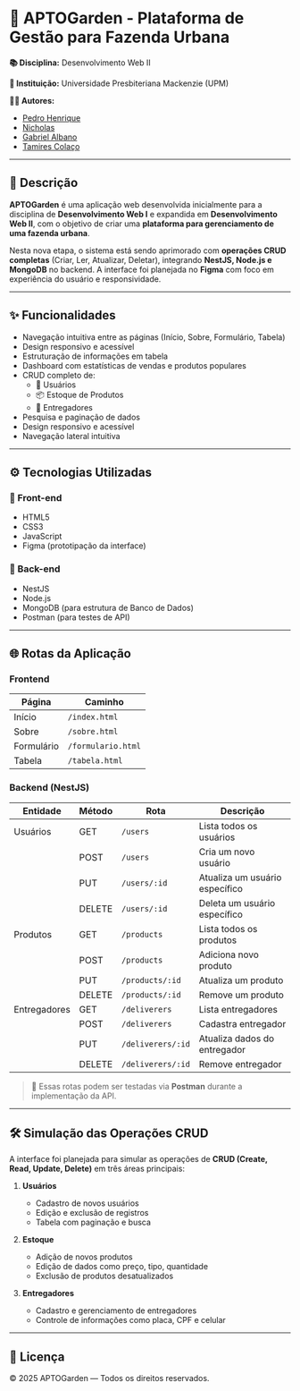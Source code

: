 # 🌿 APTOGarden - Plataforma de Gestão para Fazenda Urbana

**📚 Disciplina:** Desenvolvimento Web II

**🏫 Instituição:** Universidade Presbiteriana Mackenzie (UPM)

**👨‍💻 Autores:** 
- [Pedro Henrique](https://github.com/pedrohenriquedev)  
- [Nicholas](https://github.com/taldoNicholas)
- [Gabriel Albano](https://github.com/AlbanoDevelope)
- [Tamires Colaço]()
---

## 📖 Descrição

**APTOGarden** é uma aplicação web desenvolvida inicialmente para a disciplina de **Desenvolvimento Web I** e expandida em **Desenvolvimento Web II**, com o objetivo de criar uma **plataforma para gerenciamento de uma fazenda urbana**.

Nesta nova etapa, o sistema está sendo aprimorado com **operações CRUD completas** (Criar, Ler, Atualizar, Deletar), integrando **NestJS, Node.js e MongoDB** no backend. A interface foi planejada no **Figma** com foco em experiência do usuário e responsividade.

---

## ✨ Funcionalidades

- Navegação intuitiva entre as páginas (Início, Sobre, Formulário, Tabela)
- Design responsivo e acessível
- Estruturação de informações em tabela
- Dashboard com estatísticas de vendas e produtos populares
- CRUD completo de:
  - 👥 Usuários
  - 📦 Estoque de Produtos
  - 🚚 Entregadores
- Pesquisa e paginação de dados
- Design responsivo e acessível
- Navegação lateral intuitiva

---

## ⚙️ Tecnologias Utilizadas

### 🎨 Front-end
- HTML5
- CSS3
- JavaScript
- Figma (prototipação da interface)

### 🧠 Back-end
- NestJS
- Node.js
- MongoDB (para estrutura de Banco de Dados)
- Postman (para testes de API)

---

## 🌐 Rotas da Aplicação

### Frontend

| Página        | Caminho              |
|---------------|----------------------|
| Início        | `/index.html`        |
| Sobre         | `/sobre.html`        |
| Formulário    | `/formulario.html`   |
| Tabela        | `/tabela.html`       |

### Backend (NestJS)

| Entidade        | Método  | Rota                   | Descrição                      |
|-----------------|---------|------------------------|-------------------------------|
| Usuários        | GET     | `/users`               | Lista todos os usuários        |
|                 | POST    | `/users`               | Cria um novo usuário           |
|                 | PUT     | `/users/:id`           | Atualiza um usuário específico |
|                 | DELETE  | `/users/:id`           | Deleta um usuário específico   |
| Produtos        | GET     | `/products`            | Lista todos os produtos        |
|                 | POST    | `/products`            | Adiciona novo produto          |
|                 | PUT     | `/products/:id`        | Atualiza um produto            |
|                 | DELETE  | `/products/:id`        | Remove um produto              |
| Entregadores    | GET     | `/deliverers`          | Lista entregadores             |
|                 | POST    | `/deliverers`          | Cadastra entregador            |
|                 | PUT     | `/deliverers/:id`      | Atualiza dados do entregador   |
|                 | DELETE  | `/deliverers/:id`      | Remove entregador              |

> 🔧 Essas rotas podem ser testadas via **Postman** durante a implementação da API.

---

## 🛠️ Simulação das Operações CRUD
A interface foi planejada para simular as operações de **CRUD (Create, Read, Update, Delete)** em três áreas principais:

1. **Usuários**
   - Cadastro de novos usuários
   - Edição e exclusão de registros
   - Tabela com paginação e busca

2. **Estoque**
   - Adição de novos produtos
   - Edição de dados como preço, tipo, quantidade
   - Exclusão de produtos desatualizados

3. **Entregadores**
   - Cadastro e gerenciamento de entregadores
   - Controle de informações como placa, CPF e celular

---

## 📜 Licença 
© 2025 APTOGarden — Todos os direitos reservados.
